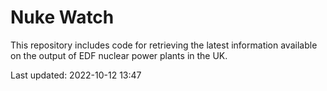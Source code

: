 # Nuke Watch

This repository includes code for retrieving the latest information available on the output of EDF nuclear power plants in the UK.

Last updated: 2022-10-12 13:47